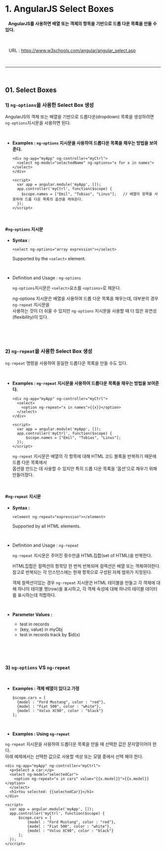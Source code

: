 <br>

# 1. AngularJS Select Boxes

#### &nbsp;&nbsp; AngularJS를 사용하면 배열 또는 객체의 항목을 기반으로 드롭 다운 목록을 만들 수 있다.

<br>

&nbsp;&nbsp; URL : https://www.w3schools.com/angular/angular_select.asp

<br>

---

<br>

## 01. Select Boxes

### 1) `ng-options`을 사용한 Select Box 생성

AngularJS의 객체 또는 배열을 기반으로 드롭다운(dropdown) 목록을 생성하려면 `ng-options`지시문을 사용하면 된다.

<br>

- **Examples : `ng-options` 지시문을 사용하여 드롭다운 목록을 채우는 방법을 보여준다.**

  ```
  <div ng-app="myApp" ng-controller="myCtrl">
    <select ng-model="selectedName" ng-options="x for x in names"></select>
  </div>

  <script>
    var app = angular.module('myApp', []);
    app.controller('myCtrl', function($scope) {
      $scope.names = ["Emil", "Tobias", "Linus"];   // 배열의 항목을 사용하여 드롭 다운 목록의 옵션을 채워준다.
    });
  </script>
  ```

<br>

#### #`ng-options` 지시문

- **Syntax :**

  `<select ng-options="array expression"></select>`

  Supported by the `<select>` element.

<br>

- Definition and Usage : `ng-options`

  `ng-options`지시문은 `<select>`요소를 `<options>`로 채운다.

  ng-options 지시문은 배열을 사용하여 드롭 다운 목록을 채우는데, 대부분의 경우 `ng-repeat` 지시문을  
  사용하는 것이 더 쉬울 수 있지만 `ng-options` 지시문을 사용할 때 더 많은 유연성(flexibility)이 있다.

<br>
<br>
<br>

### 2) `ng-repeat`을 사용한 Select Box 생성

`ng-repeat` 명령을 사용하여 동일한 드롭다운 목록을 만들 수도 있다.

<br>

- **Examples : `ng-repeat` 지시문을 사용하여 드롭다운 목록을 채우는 방법을 보여준다.**

  ```
  <div ng-app="myApp" ng-controller="myCtrl">
    <select>
      <option ng-repeat="x in names">{{x}}</option>
    </select>
  </div>

  <script>
    var app = angular.module('myApp', []);
    app.controller('myCtrl', function($scope) {
        $scope.names = ["Emil", "Tobias", "Linus"];
    });
  </script>
  ```

  `ng-repeat` 지시문은 배열의 각 항목에 대해 HTML 코드 블록을 반복하기 때문에 드롭 다운 목록에서  
  옵션을 만드는 데 사용할 수 있지만 특히 드롭 다운 목록을 '옵션'으로 채우기 위해 만들어졌다.

<br>

#### #`ng-repeat` 지시문

- **Syntax :**

  `<element ng-repeat="expression"></element>`

  Supported by all HTML elements.

<br>

- Definition and Usage : `ng-repeat`

  `ng-repeat` 지시문은 주어진 횟수만큼 HTML집합(set of HTML)을 반복한다.

  HTML집합은 컬렉션의 항목당 한 번씩 반복되며 컬렉션은 배열 또는 객체여야한다.
  참고로 반복되는 각 인스턴스에는 현재 항목으로 구성된 자체 범위가 지정된다.

  객체 컬렉션이있는 경우 `ng-repeat` 지시문은 HTML 테이블을 만들고
  각 객체에 대해 하나의 테이블 행(row)을 표시하고, 각 객체 속성에 대해 하나의 테이블 데이터를 표시하는데 적합하다.

<br>

- **Parameter Values :**

  - test in records
  - (key, value) in myObj
  - test in records track by $id(x)

<br>
<br>
<br>

### 3) `ng-options` VS `ng-repeat`

<br>

- **Examples : 객체 배열이 있다고 가정**

  ```
  $scope.cars = [
    {model : "Ford Mustang", color : "red"},
    {model : "Fiat 500", color : "white"},
    {model : "Volvo XC90", color : "black"}
  ];
  ```

<br>

- **Examples : Using `ng-repeat`**

`ng-repeat` 지시문을 사용하여 드롭다운 목록을 만들 때 선택한 값은 문자열이어야 한다.  
아래 예제에서는 선택한 값으로 사용할 색상 또는 모델 중에서 선택 해야 한다.

```
<div ng-app="myApp" ng-controller="myCtrl">
  <p>Select a car:</p>
  <select ng-model="selectedCar">
    <option ng-repeat="x in cars" value="{{x.model}}">{{x.model}}</option>
  </select>
  <h1>You selected: {{selectedCar}}</h1>
</div>

<script>
  var app = angular.module('myApp', []);
  app.controller('myCtrl', function($scope) {
      $scope.cars = [
          {model : "Ford Mustang", color : "red"},
          {model : "Fiat 500", color : "white"},
          {model : "Volvo XC90", color : "black"}
      ];
  });
</script>
```
